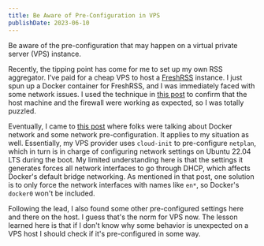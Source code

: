 ```yaml
---
title: Be Aware of Pre-Configuration in VPS
publishDate: 2023-06-10
---
```


Be aware of the pre-configuration that may happen on a virtual private server (VPS) instance.

Recently, the tipping point has come for me to set up my own RSS aggregator. I've paid for a cheap VPS to host a [FreshRSS](https://www.freshrss.org/) instance. I just spun up a Docker container for FreshRSS, and I was immediately faced with some network issues. I used the technique in [this post](https://www.zzpxyx.com/posts/quick-file-transfor-in-private-network/) to confirm that the host machine and the firewall were working as expected, so I was totally puzzled.

Eventually, I came to [this post](https://forums.docker.com/t/docker-bridge-networking-does-not-work-in-ubuntu-22-04/136326) where folks were talking about Docker network and some network pre-configuration. It applies to my situation as well. Essentially, my VPS provider uses `cloud-init` to pre-configure `netplan`, which in turn is in charge of configuring network settings on Ubuntu 22.04 LTS during the boot. My limited understanding here is that the settings it generates forces all network interfaces to go through DHCP, which affects Docker's default bridge networking. As mentioned in that post, one solution is to only force the network interfaces with names like `en*`, so Docker's `docker0` won't be included.

Following the lead, I also found some other pre-configured settings here and there on the host. I guess that's the norm for VPS now. The lesson learned here is that if I don't know why some behavior is unexpected on a VPS host I should check if it's pre-configured in some way.
